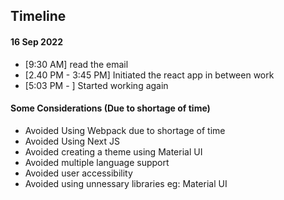 ## Timeline ##

#### 16 Sep 2022 ####

* [9:30 AM] read the email
* [2.40 PM - 3:45 PM] Initiated the react app in between work
* [5:03 PM - ] Started working again

#### Some Considerations (Due to shortage of time) ####
* Avoided Using Webpack due to shortage of time
* Avoided Using Next JS
* Avoided creating a theme using Material UI
* Avoided multiple language support
* Avoided user accessibility
* Avoided using unnessary libraries eg: Material UI